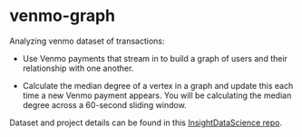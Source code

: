 # venmo-graph

Analyzing venmo dataset of transactions:

- Use Venmo payments that stream in to build a graph of users and their relationship with one another.

- Calculate the median degree of a vertex in a graph and update this each time a new Venmo payment appears. You will be calculating the median degree across a 60-second sliding window.

Dataset and project details can be found in this [InsightDataScience repo](https://github.com/InsightDataScience/coding-challenge).
